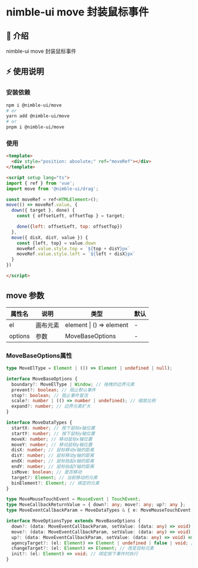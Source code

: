 # nimble-ui move 封装鼠标事件

## 📢 介绍
nimble-ui move 封装鼠标事件 

## ⚡ 使用说明

### 安装依赖

```sh
npm i @nimble-ui/move
# or
yarn add @nimble-ui/move
# or
pnpm i @nimble-ui/move
```

### 使用
```html
<template>
  <div style="position: absolute;" ref="moveRef"></div>
</template>

<script setup lang="ts">
import { ref } from 'vue';
import move from '@nimble-ui/drag';

const moveRef = ref<HTMLElement>();
move(() => moveRef.value, {
  down({ target }, done) {
    const { offsetLeft, offsetTop } = target;

    done({left: offsetLeft, top: offsetTop})
  },
  move({ disX, disY, value }) {
    const {left, top} = value.down
    moveRef.value.style.top = `${top + disY}px`
    moveRef.value.style.left = `${left + disX}px`
  }
})

</script>
```
## move 参数
| 属性名  | 说明     | 类型                     | 默认 |
| ------- | -------- | ------------------------ | ---- |
| el      | 画布元素 | element \| () => element | -    |
| options | 参数     | MoveBaseOptions                   | -    |

### MoveBaseOptions属性
```ts
type MoveElType = Element | (() => Element | undefined | null);

interface MoveBaseOptions {
  boundary?: MoveElType | Window; // 拖拽的边界元素
  prevent?: boolean; // 阻止默认事件
  stop?: boolean; // 阻止事件冒泡
  scale?: number | (() => number | undefined); // 缩放比例
  expand?: number; // 边界元素扩大
}

interface MoveDataTypes {
  startX: number; // 按下鼠标x轴位置
  startY: number; // 按下鼠标y轴位置
  moveX: number; // 移动鼠标x轴位置
  moveY: number; // 移动鼠标y轴位置
  disX: number; // 鼠标移动x轴的距离
  disY: number; // 鼠标移动y轴的距离
  endX: number; // 鼠标抬起x轴的距离
  endY: number; // 鼠标抬起Y轴的距离
  isMove: boolean; // 是否移动
  target?: Element; // 当前移动的元素
  binElement?: Element; // 绑定的元素
}

type MoveMouseTouchEvent = MouseEvent | TouchEvent;
type MoveCallbackReturnValue = { down?: any; move?: any; up?: any };
type MoveEventCallbackParam = MoveDataTypes & { e: MoveMouseTouchEvent, value: MoveCallbackReturnValue }

interface MoveOptionsType extends MoveBaseOptions {
  down?: (data: MoveEventCallbackParam, setValue: (data: any) => void) => void;
  move?: (data: MoveEventCallbackParam, setValue: (data: any) => void) => void;
  up?: (data: MoveEventCallbackParam, setValue: (data: any) => void) => void;
  agencyTarget?: (el: Element) => Element | undefined | false | void; // 判断是否要代理
  changeTarget?: (el: Element) => Element; // 改变目标元素
  init?: (el: Element) => void; // 绑定按下事件时执行
}
```
